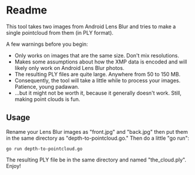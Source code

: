 Readme
==========================

This tool takes two images from Android Lens Blur and tries to make a single pointcloud from them (in PLY format).

A few warnings before you begin:
* Only works on images that are the same size. Don't mix resolutions.
* Makes some assumptions about how the XMP data is encoded and will likely only work on Android Lens Blur photos.
* The resulting PLY files are quite large. Anywhere from 50 to 150 MB.
* Consequently, the tool will take a little while to process your images. Patience, young padawan.
* ...but it might not be worth it, because it generally doesn't work. Still, making point clouds is fun.

## Usage

Rename your Lens Blur images as "front.jpg" and "back.jpg" then put them in the same directory as "depth-to-pointcloud.go." Then do a little "go run":

	go run depth-to-pointcloud.go

The resulting PLY file be in the same directory and named "the_cloud.ply". Enjoy!
